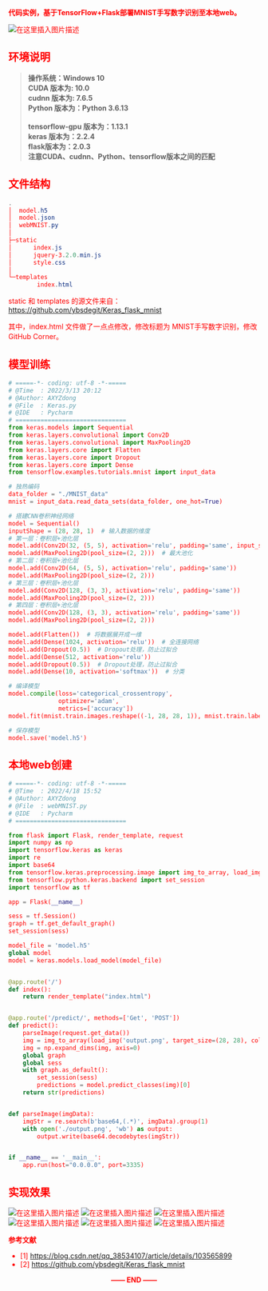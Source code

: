 <font color=red><b>代码实例，基于TensorFlow+Flask部署MNIST手写数字识别至本地web。</b>

![在这里插入图片描述](https://img-blog.csdnimg.cn/92b3024181e747c4b71df4b724bc84a3.png)




## 环境说明
>**操作系统：Windows 10** 
> \
> **CUDA 版本为: 10.0**
> \
> **cudnn 版本为: 7.6.5**
> \
> **Python 版本为：Python 3.6.13**	
> \
> **tensorflow-gpu 版本为：1.13.1**
> \
> **keras	版本为：2.2.4**
> \
> **flask版本为：2.0.3**
> \
> **注意CUDA、cudnn、Python、tensorflow版本之间的匹配**


## 文件结构
```powershell
.
│  model.h5
│  model.json
│  webMNIST.py
│
├─static
│      index.js
│      jquery-3.2.0.min.js
│      style.css
│
└─templates
        index.html
```

static 和 templates 的源文件来自：https://github.com/ybsdegit/Keras_flask_mnist

其中，index.html 文件做了一点点修改，修改标题为 MNIST手写数字识别，修改 GitHub Corner。

## 模型训练
```python
# =====-*- coding: utf-8 -*-=====
# @Time  : 2022/3/13 20:12
# @Author: AXYZdong
# @File  : Keras.py
# @IDE   : Pycharm
# ===============================
from keras.models import Sequential
from keras.layers.convolutional import Conv2D
from keras.layers.convolutional import MaxPooling2D
from keras.layers.core import Flatten
from keras.layers.core import Dropout
from keras.layers.core import Dense
from tensorflow.examples.tutorials.mnist import input_data

# 独热编码
data_folder = "./MNIST_data"
mnist = input_data.read_data_sets(data_folder, one_hot=True)

# 搭建CNN卷积神经网络
model = Sequential()
inputShape = (28, 28, 1)  # 输入数据的维度
# 第一层：卷积层+池化层
model.add(Conv2D(32, (5, 5), activation='relu', padding='same', input_shape=inputShape))  # 卷积层
model.add(MaxPooling2D(pool_size=(2, 2)))  # 最大池化
# 第二层：卷积层+池化层
model.add(Conv2D(64, (5, 5), activation='relu', padding='same'))
model.add(MaxPooling2D(pool_size=(2, 2)))
# 第三层：卷积层+池化层
model.add(Conv2D(128, (3, 3), activation='relu', padding='same'))
model.add(MaxPooling2D(pool_size=(2, 2)))
# 第四层：卷积层+池化层
model.add(Conv2D(128, (3, 3), activation='relu', padding='same'))
model.add(MaxPooling2D(pool_size=(2, 2)))

model.add(Flatten())  # 将数据展开成一维
model.add(Dense(1024, activation='relu'))  # 全连接网络
model.add(Dropout(0.5))  # Dropout处理，防止过拟合
model.add(Dense(512, activation='relu'))
model.add(Dropout(0.5))  # Dropout处理，防止过拟合
model.add(Dense(10, activation='softmax'))  # 分类

# 编译模型
model.compile(loss='categorical_crossentropy',
              optimizer='adam',
              metrics=['accuracy'])
model.fit(mnist.train.images.reshape((-1, 28, 28, 1)), mnist.train.labels, batch_size=64, epochs=5, verbose=1)

# 保存模型
model.save('model.h5')
```

## 本地web创建
```python
# =====-*- coding: utf-8 -*-=====
# @Time  : 2022/4/18 15:52
# @Author: AXYZdong
# @File  : webMNIST.py
# @IDE   : Pycharm
# ===============================

from flask import Flask, render_template, request
import numpy as np
import tensorflow.keras as keras
import re
import base64
from tensorflow.keras.preprocessing.image import img_to_array, load_img
from tensorflow.python.keras.backend import set_session
import tensorflow as tf

app = Flask(__name__)

sess = tf.Session()
graph = tf.get_default_graph()
set_session(sess)

model_file = 'model.h5'
global model
model = keras.models.load_model(model_file)


@app.route('/')
def index():
    return render_template("index.html")


@app.route('/predict/', methods=['Get', 'POST'])
def predict():
    parseImage(request.get_data())
    img = img_to_array(load_img('output.png', target_size=(28, 28), color_mode="grayscale")) / 255.
    img = np.expand_dims(img, axis=0)
    global graph
    global sess
    with graph.as_default():
        set_session(sess)
        predictions = model.predict_classes(img)[0]
    return str(predictions)


def parseImage(imgData):
    imgStr = re.search(b'base64,(.*)', imgData).group(1)
    with open('./output.png', 'wb') as output:
        output.write(base64.decodebytes(imgStr))


if __name__ == '__main__':
    app.run(host="0.0.0.0", port=3335)
```

## 实现效果
![在这里插入图片描述](https://img-blog.csdnimg.cn/92b3024181e747c4b71df4b724bc84a3.png)
![在这里插入图片描述](https://img-blog.csdnimg.cn/32d7239331a34aa985c6a91adb03714e.png)
![在这里插入图片描述](https://img-blog.csdnimg.cn/db4f1f9857ec4d99948e5f8718768f3a.png)
![在这里插入图片描述](https://img-blog.csdnimg.cn/0b8f9ef8353b4d17b474cfc53f2b70c7.png)
![在这里插入图片描述](https://img-blog.csdnimg.cn/99563824fb9d48378a6cb1f1eae79240.png)
![在这里插入图片描述](https://img-blog.csdnimg.cn/2cc4ce07818e4bb7adb96e0c0bfe97b0.png)


**参考文献**
- [1] https://blog.csdn.net/qq_38534107/article/details/103565899
- [2] https://github.com/ybsdegit/Keras_flask_mnist



<p align="center"><strong>—— END ——</strong></center>
